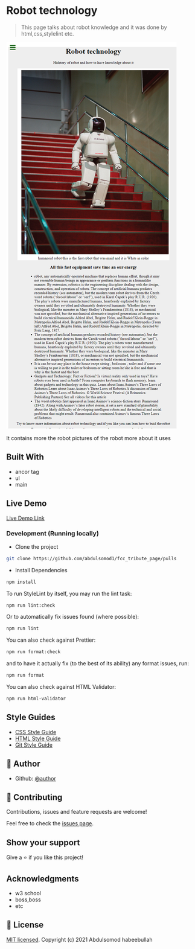 # Robot technology

> This page talks about robot knowledge and it was done by html,css,stylelint etc.

![screenshot](./screenshort.png)

It contains more the robot pictures of the robot more about it uses

## Built With

- ancor tag 
- ul 
- main

## Live Demo

[Live Demo Link](https://fast-cooking-equipment.netlify.app/)

### Development (Running locally)

- Clone the project

```bash
git clone https://github.com/abdulsomod1/fcc_tribute_page/pulls

```

- Install Dependencies

```bash
npm install
```

To run StyleLint by itself, you may run the lint task:

```bash
npm run lint:check
```

Or to automatically fix issues found (where possible):

```bash
npm run lint
```

You can also check against Prettier:

```bash
npm run format:check
```

and to have it actually fix (to the best of its ability) any format issues, run:

```bash
npm run format
```

You can also check against HTML Validator:

```bash
npm run html-validator
```

## Style Guides

- [CSS Style Guide](http://udacity.github.io/frontend-nanodegree-styleguide/css.html)
- [HTML Style Guide](http://udacity.github.io/frontend-nanodegree-styleguide/index.html)
- [Git Style Guide](https://udacity.github.io/git-styleguide/)

## 👤 Author

- Github: [@author](https://github.com/author)

## 🤝 Contributing

Contributions, issues and feature requests are welcome!

Feel free to check the [issues page](../../issues).

## Show your support

Give a ⭐️ if you like this project!

## Acknowledgments

- w3 school
- boss,boss
- etc

## 📝 License

[MIT licensed](./LICENSE).
Copyright (c) 2021 Abdulsomod habeebullah
